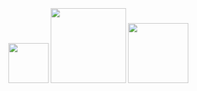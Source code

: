 <img src="https://cdn.jsdelivr.net/gh/devicons/devicon@latest/icons/python/python-original-wordmark.svg" width="80" height="80"/>
<img src="https://cdn.jsdelivr.net/gh/devicons/devicon@latest/icons/googlecloud/googlecloud-original-wordmark.svg" width="150" height="150"/>
<img src="https://cdn.jsdelivr.net/gh/devicons/devicon@latest/icons/microsoftsqlserver/microsoftsqlserver-plain-wordmark.svg" width="120" height="120"/>
